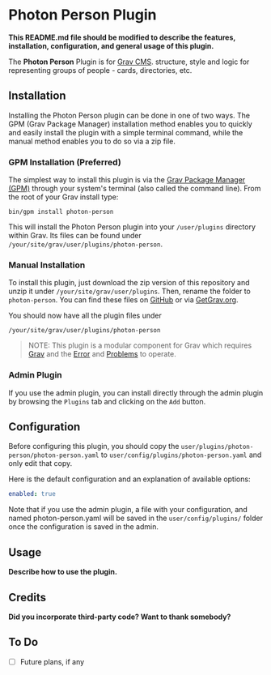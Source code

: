 # Photon Person Plugin

**This README.md file should be modified to describe the features, installation, configuration, and general usage of this plugin.**

The **Photon Person** Plugin is for [Grav CMS](http://github.com/getgrav/grav). structure, style and logic for representing groups of people - cards, directories, etc.

## Installation

Installing the Photon Person plugin can be done in one of two ways. The GPM (Grav Package Manager) installation method enables you to quickly and easily install the plugin with a simple terminal command, while the manual method enables you to do so via a zip file.

### GPM Installation (Preferred)

The simplest way to install this plugin is via the [Grav Package Manager (GPM)](http://learn.getgrav.org/advanced/grav-gpm) through your system's terminal (also called the command line).  From the root of your Grav install type:

    bin/gpm install photon-person

This will install the Photon Person plugin into your `/user/plugins` directory within Grav. Its files can be found under `/your/site/grav/user/plugins/photon-person`.

### Manual Installation

To install this plugin, just download the zip version of this repository and unzip it under `/your/site/grav/user/plugins`. Then, rename the folder to `photon-person`. You can find these files on [GitHub](https://github.com/0-am-phi/grav-plugin-photon-person) or via [GetGrav.org](http://getgrav.org/downloads/plugins#extras).

You should now have all the plugin files under

    /your/site/grav/user/plugins/photon-person
	
> NOTE: This plugin is a modular component for Grav which requires [Grav](http://github.com/getgrav/grav) and the [Error](https://github.com/getgrav/grav-plugin-error) and [Problems](https://github.com/getgrav/grav-plugin-problems) to operate.

### Admin Plugin

If you use the admin plugin, you can install directly through the admin plugin by browsing the `Plugins` tab and clicking on the `Add` button.

## Configuration

Before configuring this plugin, you should copy the `user/plugins/photon-person/photon-person.yaml` to `user/config/plugins/photon-person.yaml` and only edit that copy.

Here is the default configuration and an explanation of available options:

```yaml
enabled: true
```

Note that if you use the admin plugin, a file with your configuration, and named photon-person.yaml will be saved in the `user/config/plugins/` folder once the configuration is saved in the admin.

## Usage

**Describe how to use the plugin.**

## Credits

**Did you incorporate third-party code? Want to thank somebody?**

## To Do

- [ ] Future plans, if any

